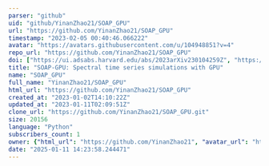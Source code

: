 ```yaml
---
parser: "github"
uid: "github/YinanZhao21/SOAP_GPU"
url: "https://github.com/YinanZhao21/SOAP_GPU"
timestamp: "2023-02-05 00:40:46.066222"
avatar: "https://avatars.githubusercontent.com/u/104948851?v=4"
repo_url: "https://github.com/YinanZhao21/SOAP_GPU"
doi: ["https://ui.adsabs.harvard.edu/abs/2023arXiv230104259Z", "https://ui.adsabs.harvard.edu/abs/2023ascl.soft01015Z/abstract"]
title: "SOAP-GPU: Spectral time series simulations with GPU"
name: "SOAP_GPU"
full_name: "YinanZhao21/SOAP_GPU"
html_url: "https://github.com/YinanZhao21/SOAP_GPU"
created_at: "2023-01-02T14:10:22Z"
updated_at: "2023-01-11T02:09:51Z"
clone_url: "https://github.com/YinanZhao21/SOAP_GPU.git"
size: 20156
language: "Python"
subscribers_count: 1
owner: {"html_url": "https://github.com/YinanZhao21", "avatar_url": "https://avatars.githubusercontent.com/u/104948851?v=4", "login": "YinanZhao21", "type": "User"}
date: "2025-01-11 14:23:58.244471"
---
```

